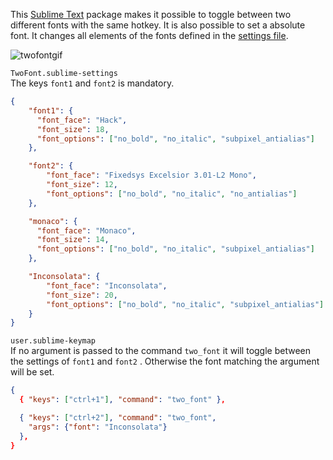 This [Sublime Text](http://sublimetext.com) package makes it possible to toggle between two different fonts with the same hotkey. It is also possible to set a absolute font. It changes all elements of the fonts defined in the [settings file](https://github.com/budRich/budlime/tree/master/config/TwoFont). 

![twofontgif](https://budrich.github.io/img/org/twofont.gif)

`TwoFont.sublime-settings`  
The keys `font1` and `font2` is mandatory.
``` json
{
    "font1": {
      "font_face": "Hack",
      "font_size": 18,
      "font_options": ["no_bold", "no_italic", "subpixel_antialias"]
    },

    "font2": {
        "font_face": "Fixedsys Excelsior 3.01-L2 Mono",
        "font_size": 12,
        "font_options": ["no_bold", "no_italic", "no_antialias"]
    },

    "monaco": {
      "font_face": "Monaco",
      "font_size": 14,
      "font_options": ["no_bold", "no_italic", "subpixel_antialias"]
    },

    "Inconsolata": {
        "font_face": "Inconsolata",
        "font_size": 20,
        "font_options": ["no_bold", "no_italic", "subpixel_antialias"]
    }
}
```

`user.sublime-keymap`  
If no argument is passed to the command `two_font` it will toggle between the settings of `font1` and `font2` . Otherwise the font matching the argument will be set.
``` json
{
  { "keys": ["ctrl+1"], "command": "two_font" },

  { "keys": ["ctrl+2"], "command": "two_font", 
    "args": {"font": "Inconsolata"}
  },
}
```


